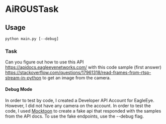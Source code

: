 # AiRGUSTask


## Usage
`python main.py [--debug]`


### Task
Can you figure out how to use this API https://apidocs.eagleeyenetworks.com/ with this code sample (first answer) https://stackoverflow.com/questions/17961318/read-frames-from-rtsp-stream-in-python to get an image from the camera.

#### Debug Mode
In order to test by code, I created a Developer API Account for EagleEye. However, I did not have any camera on the account. In order to test the code, I used [Mocktoon](https://mockoon.com/) to create a fake api that responded with the samples from the API docs. To use the fake endpoints, use the --debug flag.






